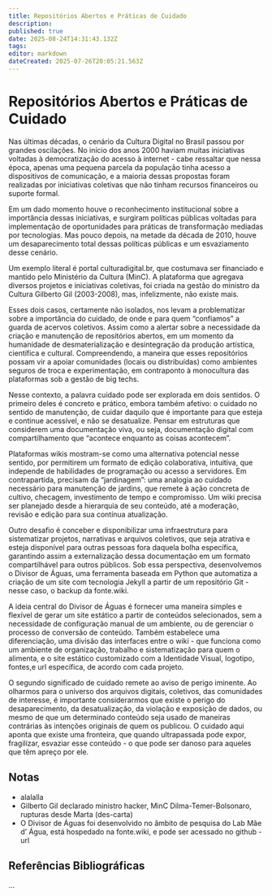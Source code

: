 ```yaml
---
title: Repositórios Abertos e Práticas de Cuidado
description: 
published: true
date: 2025-08-24T14:31:43.132Z
tags: 
editor: markdown
dateCreated: 2025-07-26T20:05:21.563Z
---
```


# Repositórios Abertos e Práticas de Cuidado

Nas últimas décadas, o cenário da Cultura Digital no Brasil passou por grandes oscilações. No início dos anos 2000 haviam muitas iniciativas voltadas à democratização do acesso à internet - cabe ressaltar que nessa época, apenas uma pequena parcela da população tinha acesso a dispositivos de comunicação, e a maioria dessas propostas foram realizadas por iniciativas coletivas que não tinham recursos financeiros ou suporte formal.

Em um dado momento houve o reconhecimento institucional sobre a importância dessas iniciativas, e surgiram políticas públicas voltadas para implementação de oportunidades para práticas de transformação mediadas por tecnologias. Mas pouco depois, na metade da década de 2010, houve um desaparecimento total dessas políticas públicas e um esvaziamento desse cenário.

Um exemplo literal é portal culturadigital.br, que costumava ser financiado e mantido pelo Ministério da Cultura (MinC). A plataforma que agregava diversos projetos e iniciativas coletivas, foi criada na gestão do ministro da Cultura Gilberto Gil (2003-2008), mas, infelizmente, não existe mais.

Esses dois casos, certamente não isolados, nos levam a problematizar sobre a importância do cuidado, de onde e para quem “confiamos” a guarda de acervos coletivos. Assim como a alertar sobre a necessidade da criação e manutenção de repositórios abertos, em um momento da humanidade de desmaterialização e desintegração da produção artística, científica e cultural. Compreendendo, a maneira que esses repositórios possam vir a apoiar comunidades (locais ou distribuídas) como ambientes seguros de troca e experimentação, em contraponto à monocultura das plataformas sob a gestão de big techs.

Nesse contexto, a palavra cuidado pode ser explorada em dois sentidos. O primeiro deles é concreto e prático, embora também afetivo: o cuidado no sentido de manutenção, de cuidar daquilo que é importante para que esteja e continue acessível, e não se desatualize. Pensar em estruturas que considerem uma documentação viva, ou seja, documentação digital com compartilhamento que “acontece enquanto as coisas acontecem”.

Plataformas wikis mostram-se como uma alternativa potencial nesse sentido, por permitirem um formato de edição colaborativa, intuitiva, que independe de habilidades de programação ou acesso a servidores. Em contrapartida, precisam da “jardinagem”: uma analogia ao cuidado necessário para manutenção de jardins, que remete à ação concreta de cultivo, checagem, investimento de tempo e compromisso. Um wiki precisa ser planejado desde a hierarquia de seu conteúdo, até a moderação, revisão e edição para sua contínua atualização. 

Outro desafio é conceber e disponibilizar uma infraestrutura para sistematizar projetos, narrativas e arquivos coletivos, que seja atrativa e esteja disponível para outras pessoas fora daquela bolha específica, garantindo assim a externalização dessa documentação em um formato compartilhável para outros públicos. Sob essa perspectiva, desenvolvemos o Divisor de Águas, uma ferramenta baseada em Python que automatiza a criação de um site com tecnologia Jekyll a partir de um repositório Git - nesse caso, o backup da fonte.wiki.

A ideia central do Divisor de Águas é fornecer uma maneira simples e flexível de gerar um site estático a partir de conteúdos selecionados, sem a necessidade de configuração manual de um ambiente, ou de gerenciar o processo de conversão de conteúdo. Também estabelece uma diferenciação, uma divisão das interfaces entre o wiki  - que funciona como um ambiente de organização, trabalho e sistematização para quem o alimenta, e o site estático customizado com a Identidade Visual, logotipo, fontes,e url específica, de acordo com cada projeto.

O segundo significado de cuidado remete ao aviso de perigo iminente. Ao olharmos para o universo dos arquivos digitais, coletivos, das comunidades de interesse, é importante considerarmos que existe o perigo do desaparecimento, da desatualização, da violação e exposição de dados, ou mesmo de que um determinado conteúdo seja usado de maneiras contrárias às intenções originais de quem os publicou. O cuidado aqui aponta que existe uma fronteira, que quando ultrapassada pode expor, fragilizar, esvaziar esse conteúdo - o que pode ser danoso para aqueles que têm apreço por ele.

## Notas
- alalalla
- Gilberto Gil declarado ministro hacker, MinC Dilma-Temer-Bolsonaro, rupturas desde Marta (des-carta)
- O Divisor de Águas foi desenvolvido no âmbito de pesquisa do Lab Mãe d’ Água, está hospedado na fonte.wiki, e pode ser acessado no github - url



## Referências Bibliográficas
...